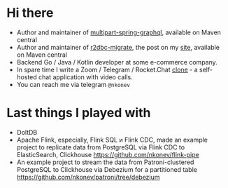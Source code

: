 # Hi there

- Author and maintainer of [multipart-spring-graphql](https://github.com/nkonev/multipart-spring-graphql), available on Maven central
- Author and maintainer of [r2dbc-migrate](https://github.com/nkonev/r2dbc-migrate), the post on my [site](https://nkonev.name/post/136), available on Maven central
- Backend Go / Java / Kotlin developer at some e-commerce company.
- In spare time I write a Zoom / Telegram / Rocket.Chat [clone](https://github.com/nkonev/videochat) - a self-hosted chat application with video calls.
- You can reach me via telegram `@nkonev`

# Last things I played with
- DoltDB
- Apache Flink, especially, Flink SQL и Flink CDC, made an example project to replicate data from PostgreSQL via Flink CDC to ElasticSearch, Clickhouse https://github.com/nkonev/flink-pipe
- An example project to stream the data from Patroni-clustered PostgreSQL to Clickhouse via Debezium for a partitioned table https://github.com/nkonev/patroni/tree/debezium

